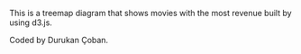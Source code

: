 This is a treemap diagram that shows movies with the most revenue built by using d3.js.

Coded by Durukan Çoban.
